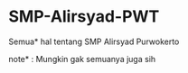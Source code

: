 # SMP-Alirsyad-PWT

Semua* hal tentang SMP Alirsyad Purwokerto

note* : Mungkin gak semuanya juga sih
